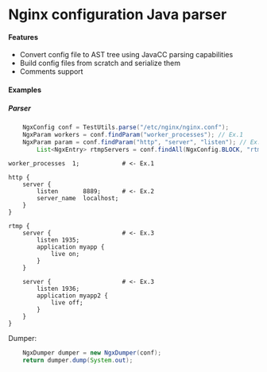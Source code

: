 # Nginx configuration Java parser

#### Features
- Convert config file to AST tree using JavaCC parsing capabilities
- Build config files from scratch and serialize them
- Comments support

#### Examples
##### Parser
```java
    NgxConfig conf = TestUtils.parse("/etc/nginx/nginx.conf");
    NgxParam workers = conf.findParam("worker_processes"); // Ex.1
    NgxParam param = conf.findParam("http", "server", "listen"); // Ex.2
        List<NgxEntry> rtmpServers = conf.findAll(NgxConfig.BLOCK, "rtmp", "server"); // Ex.3
```


```
worker_processes  1;            # <- Ex.1

http {
    server {
        listen       8889;      # <- Ex.2
        server_name  localhost;
    }
}

rtmp {
    server {                    # <- Ex.3
        listen 1935;
        application myapp {
            live on;
        }
    }

    server {                    # <- Ex.3
        listen 1936;
        application myapp2 {
            live off;
        }
    }
}
```

Dumper:
```java
    NgxDumper dumper = new NgxDumper(conf);
    return dumper.dump(System.out);
```

